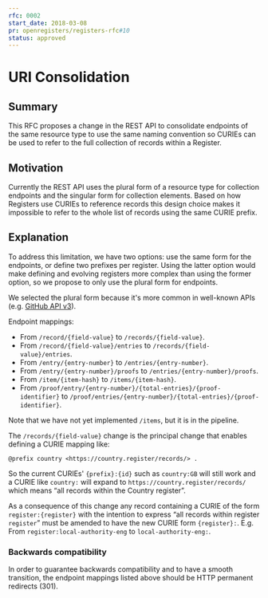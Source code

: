 ```yaml
---
rfc: 0002
start_date: 2018-03-08
pr: openregisters/registers-rfc#10
status: approved
---
```


# URI Consolidation

## Summary

This RFC proposes a change in the REST API to consolidate endpoints of the
same resource type to use the same naming convention so CURIEs can be used to
refer to the full collection of records within a Register.


## Motivation

Currently the REST API uses the plural form of a resource type for collection
endpoints and the singular form for collection elements. Based on how Registers
use CURIEs to reference records this design choice makes it impossible to
refer to the whole list of records using the same CURIE prefix.


## Explanation

To address this limitation, we have two options: use the same form for the
endpoints, or define two prefixes per register. Using the latter option would
make defining and evolving registers more complex than using the former
option, so we propose to only use the plural form for endpoints.

We selected the plural form because it's more common in well-known APIs (e.g.
[GitHub API v3](https://developer.github.com/v3)).

Endpoint mappings:

* From `/record/{field-value}` to `/records/{field-value}`.
* From `/record/{field-value}/entries` to `/records/{field-value}/entries`.
* From `/entry/{entry-number}` to `/entries/{entry-number}`.
* From `/entry/{entry-number}/proofs` to `/entries/{entry-number}/proofs`.
* From `/item/{item-hash}` to `/items/{item-hash}`.
* From `/proof/entry/{entry-number}/{total-entries}/{proof-identifier}` to
`/proof/entries/{entry-number}/{total-entries}/{proof-identifier}`.

Note that we have not yet implemented `/items`, but it is in the pipeline.

The `/records/{field-value}` change is the principal change that enables defining a
CURIE mapping like:

```turtle
@prefix country <https://country.register/records/> .
```

So the current CURIEs' `{prefix}:{id}` such as `country:GB` will still work and
a CURIE like `country:` will expand to `https://country.register/records/`
which means “all records within the Country register”.

As a consequence of this change any record containing a CURIE of the form
`register:{register}` with the intention to express “all records within
register `register`” must be amended to have the new CURIE form `{register}:`.
E.g. From `register:local-authority-eng` to `local-authority-eng:`.


### Backwards compatibility

In order to guarantee backwards compatibility and to have a smooth transition,
the endpoint mappings listed above should be HTTP permanent redirects (301).
